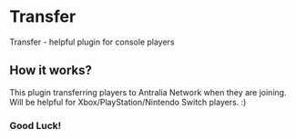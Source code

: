 # Transfer
Transfer - helpful plugin for console players

## How it works?
This plugin transferring players to Antralia Network when they are joining.
Will be helpful for Xbox/PlayStation/Nintendo Switch players. :)

### Good Luck!
